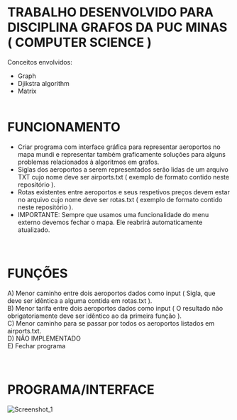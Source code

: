 # TRABALHO DESENVOLVIDO PARA DISCIPLINA GRAFOS DA PUC MINAS ( COMPUTER SCIENCE )
Conceitos envolvidos:
- Graph
- Djikstra algorithm
- Matrix
<br><br>

# FUNCIONAMENTO
- Criar programa com interface gráfica para representar aeroportos no mapa mundi e representar também graficamente soluções para alguns problemas relacionados à algoritmos em grafos.<br>
- Siglas dos aeroportos a serem representados serão lidas de um arquivo TXT cujo nome deve ser airports.txt ( exemplo de formato contido neste repositório ).<br>
- Rotas existentes entre aeroportos e seus respetivos preços devem estar no arquivo cujo nome deve ser rotas.txt ( exemplo de formato contido neste repositório ).<br>
- IMPORTANTE: Sempre que usamos uma funcionalidade do menu externo devemos fechar o mapa. Ele reabrirá automaticamente atualizado.<br>
<br><br>

# FUNÇÕES
A) Menor caminho entre dois aeroportos dados como input ( Sigla, que deve ser idêntica a alguma contida em rotas.txt ). <br>
B) Menor tarifa entre dois aeroportos dados como input ( O resultado não obrigatoriamente deve ser idêntico ao da primeira função ).<br>
C) Menor caminho para se passar por todos os aeroportos listados em airports.txt.<br>
D) NÃO IMPLEMENTADO<br>
E) Fechar programa<br>
<br><br>

# PROGRAMA/INTERFACE

![Screenshot_1](https://user-images.githubusercontent.com/68978413/152717621-6708705a-0d03-4d8f-adb0-cd09279dde29.jpg)

<br><br>

